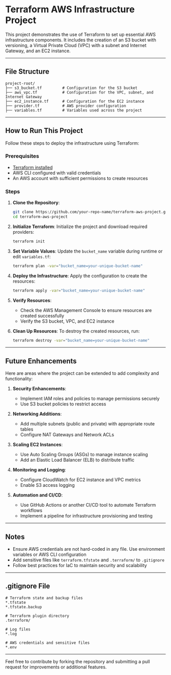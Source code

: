 # Terraform AWS Infrastructure Project

This project demonstrates the use of Terraform to set up essential AWS infrastructure components. It includes the creation of an S3 bucket with versioning, a Virtual Private Cloud (VPC) with a subnet and Internet Gateway, and an EC2 instance.

---

## File Structure

```
project-root/
├── s3_bucket.tf         # Configuration for the S3 bucket
├── aws_vpc.tf           # Configuration for the VPC, subnet, and Internet Gateway
├── ec2_instance.tf      # Configuration for the EC2 instance
├── provider.tf          # AWS provider configuration
├── variables.tf         # Variables used across the project
```

---

## How to Run This Project

Follow these steps to deploy the infrastructure using Terraform:

### Prerequisites

- [Terraform installed](https://developer.hashicorp.com/terraform/tutorials/aws-get-started/install-cli)
- AWS CLI configured with valid credentials
- An AWS account with sufficient permissions to create resources

### Steps

1. **Clone the Repository**:
   ```bash
   git clone https://github.com/your-repo-name/terraform-aws-project.git
   cd terraform-aws-project
   ```

2. **Initialize Terraform**:
   Initialize the project and download required providers:
   ```bash
   terraform init
   ```

3. **Set Variable Values**:
   Update the `bucket_name` variable during runtime or edit `variables.tf`:
   ```bash
   terraform plan -var="bucket_name=your-unique-bucket-name"
   ```

4. **Deploy the Infrastructure**:
   Apply the configuration to create the resources:
   ```bash
   terraform apply -var="bucket_name=your-unique-bucket-name"
   ```

5. **Verify Resources**:
   - Check the AWS Management Console to ensure resources are created successfully
   - Verify the S3 bucket, VPC, and EC2 instance

6. **Clean Up Resources**:
   To destroy the created resources, run:
   ```bash
   terraform destroy -var="bucket_name=your-unique-bucket-name"
   ```

---

## Future Enhancements

Here are areas where the project can be extended to add complexity and functionality:

1. **Security Enhancements**:
   - Implement IAM roles and policies to manage permissions securely
   - Use S3 bucket policies to restrict access
   
2. **Networking Additions**:
   - Add multiple subnets (public and private) with appropriate route tables
   - Configure NAT Gateways and Network ACLs

3. **Scaling EC2 Instances**:
   - Use Auto Scaling Groups (ASGs) to manage instance scaling
   - Add an Elastic Load Balancer (ELB) to distribute traffic

4. **Monitoring and Logging**:
   - Configure CloudWatch for EC2 instance and VPC metrics
   - Enable S3 access logging

5. **Automation and CI/CD**:
   - Use GitHub Actions or another CI/CD tool to automate Terraform workflows
   - Implement a pipeline for infrastructure provisioning and testing

---

## Notes

- Ensure AWS credentials are not hard-coded in any file. Use environment variables or AWS CLI configuration
- Add sensitive files like `terraform.tfstate` and `.terraform/` to `.gitignore`
- Follow best practices for IaC to maintain security and scalability

---

## .gitignore File

```gitignore
# Terraform state and backup files
*.tfstate
*.tfstate.backup

# Terraform plugin directory
.terraform/

# Log files
*.log

# AWS credentials and sensitive files
*.env
```

---

Feel free to contribute by forking the repository and submitting a pull request for improvements or additional features.


